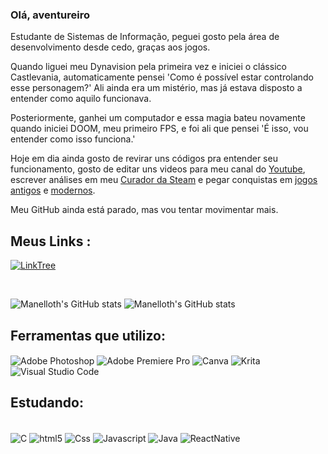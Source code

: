 ### Olá, aventureiro

Estudante de Sistemas de Informação, peguei gosto pela área de desenvolvimento desde cedo, graças aos jogos. 

Quando liguei meu Dynavision pela primeira vez e iniciei o clássico Castlevania, automaticamente pensei 'Como é possível estar controlando esse personagem?' Ali ainda era um mistério, mas já estava disposto a entender como aquilo funcionava. 

Posteriormente, ganhei um computador e essa magia bateu novamente quando iniciei DOOM, meu primeiro FPS, e foi ali que pensei 'É isso, vou entender como isso funciona.'

Hoje em dia ainda gosto de revirar uns códigos pra entender seu funcionamento, gosto de editar uns videos para meu canal do [Youtube](https://www.youtube.com/@AbKunGames/), escrever análises em meu [Curador da Steam](https://store.steampowered.com/curator/39939770-AbKun/) e pegar conquistas em [jogos antigos](https://retroachievements.org/user/AbKun) e [modernos](https://completionist.me/steam/profile/76561198034776999).

Meu GitHub ainda está parado, mas vou tentar movimentar mais.

## Meus Links :

<div style="display: inline-block">
    <a href="https://linktr.ee/AbKun" target="_blank">
        <img align="center" alt="LinkTree" src="https://img.shields.io/badge/linktree-39E09B?style=for-the-badge&logo=linktree&logoColor=white" />
    </a>
</div>

  

![Manelloth's GitHub stats](https://github-readme-stats.vercel.app/api?username=Manelloth&show_icons=true&theme=radical)
![Manelloth's GitHub stats](https://github-readme-stats.vercel.app/api/top-langs/?username=Manelloth&theme=radical)

## Ferramentas que utilizo:

<div style="display: inline_block">
   <img align="center" alt="Adobe Photoshop" src="https://img.shields.io/badge/Adobe%20Photoshop-31A8FF?style=for-the-badge&logo=Adobe%20Photoshop&logoColor=black" />
   <img align="center" alt="Adobe Premiere Pro" src="https://img.shields.io/badge/Adobe%20Premiere%20Pro-9999FF?style=for-the-badge&logo=Adobe%20Premiere%20Pro&logoColor=white" />
   <img align="center" alt="Canva" src="https://img.shields.io/badge/Canva-%2300C4CC.svg?&style=for-the-badge&logo=Canva&logoColor=white" />
   <img align="center" alt="Krita" src="https://img.shields.io/badge/Krita-203759?style=for-the-badge&logo=krita&logoColor=EEF37B" />
   <img align="center" alt="Visual Studio Code" src="https://img.shields.io/badge/Visual_Studio_Code-0078D4?style=for-the-badge&logo=visual%20studio%20code&logoColor=white" />
</div>



## Estudando:
<div style="display: inline_block"><br/>
 <img align="center" alt="C" src="https://img.shields.io/badge/C-00599C?style=for-the-badge&logo=c&logoColor=white" />
 <img align="center" alt="html5" src="https://img.shields.io/badge/HTML5-E34F26?style=for-the-badge&logo=html5&logoColor=white" />
 <img align="center" alt="Css" src="https://img.shields.io/badge/CSS3-1572B6?style=for-the-badge&logo=css3&logoColor=white" />
 <img align="center" alt="Javascript" src="https://img.shields.io/badge/JavaScript-F7DF1E?style=for-the-badge&logo=javascript&logoColor=black" />
 <img align="center" alt="Java" src="https://img.shields.io/badge/Java-ED8B00?style=for-the-badge&logo=openjdk&logoColor=white" />
 <img align="center" alt="ReactNative" src="https://img.shields.io/badge/React_Native-20232A?style=for-the-badge&logo=react&logoColor=61DAFB" />
</div>

